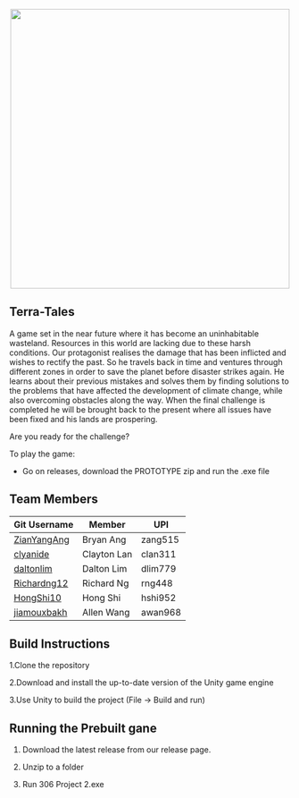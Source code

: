 <p align="center"> 
<img src="https://github.com/daltonlim/SE306_Project_2/blob/master/Divergence_logo_light.png" width="500">
</p>

Terra-Tales 
-----
A game set in the near future where it has become an uninhabitable wasteland. Resources in this world are lacking due to these harsh conditions. Our protagonist realises the damage that has been inflicted and wishes to rectify the past. So he travels back in time and ventures through different zones in order to save the planet before disaster strikes again. He learns about their previous mistakes and solves them by finding solutions to the problems that have affected the development of climate
change, while also overcoming obstacles along the way. When the final challenge is completed he will be brought back to the present where all issues have been fixed and his lands are prospering.

Are you ready for the challenge?


To play the game: 

 - Go on releases, download the PROTOTYPE zip and run the .exe file

Team Members
---

|Git Username| Member  | UPI |
|---| --- | --- |
|[ZianYangAng](github,com/ZingYangAng)| Bryan Ang | zang515  |
|[clyanide](https://github.com/clyanide)| Clayton Lan | clan311  |
|[daltonlim](https://github.com/daltonlim)| Dalton Lim  | dlim779  |
|[Richardng12](https://github.com/Richardng12) | Richard Ng  | rng448  |
|[HongShi10](https://github.com/HongShi10)| Hong Shi  | hshi952  |
|[jiamouxbakh](https://github.com/jiamouxbakh)| Allen Wang  | awan968  |

Build Instructions
-----
1.Clone the repository

2.Download and install the up-to-date version of the Unity game engine

3.Use Unity to build the project (File -> Build and run)

Running the Prebuilt gane
---
1. Download the latest release from our release page.

2. Unzip to a folder

3. Run 306 Project 2.exe

